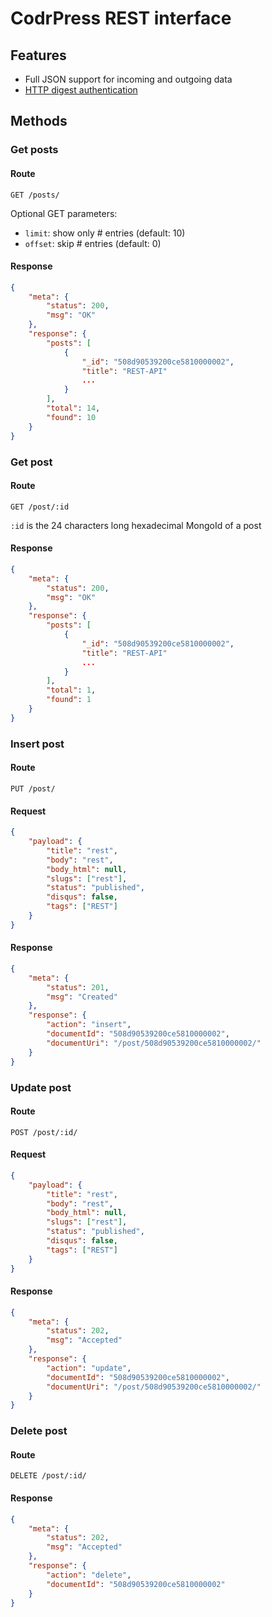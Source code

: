 # CodrPress REST interface

## Features ##

- Full JSON support for incoming and outgoing data
- [HTTP digest authentication](http://en.wikipedia.org/wiki/Digest_access_authentication)

## Methods

### Get posts

#### Route

`GET /posts/`

Optional GET parameters:

- `limit`: show only # entries (default: 10)
- `offset`: skip # entries (default: 0)

#### Response

```json
{
    "meta": {
        "status": 200,
        "msg": "OK"
    },
    "response": {
        "posts": [
            {
                "_id": "508d90539200ce5810000002",
                "title": "REST-API"
                ...
            }
        ],
        "total": 14,
        "found": 10
    }
}
```

### Get post

#### Route

`GET /post/:id`

`:id` is the 24 characters long hexadecimal MongoId of a post

#### Response

```json
{
    "meta": {
        "status": 200,
        "msg": "OK"
    },
    "response": {
        "posts": [
            {
                "_id": "508d90539200ce5810000002",
                "title": "REST-API"
                ...
            }
        ],
        "total": 1,
        "found": 1
    }
}
```

### Insert post

#### Route

`PUT /post/`

#### Request

```json
{
	"payload": {
		"title": "rest",
		"body": "rest",
		"body_html": null,
		"slugs": ["rest"],
		"status": "published",
		"disqus": false,
		"tags": ["REST"]
	}
}
```

#### Response

```json
{
    "meta": {
        "status": 201,
        "msg": "Created"
    },
    "response": {
        "action": "insert",
        "documentId": "508d90539200ce5810000002",
        "documentUri": "/post/508d90539200ce5810000002/"
    }
}
```

### Update post

#### Route

`POST /post/:id/`

#### Request

```json
{
	"payload": {
		"title": "rest",
		"body": "rest",
		"body_html": null,
		"slugs": ["rest"],
		"status": "published",
		"disqus": false,
		"tags": ["REST"]
	}
}
```

#### Response

```json
{
    "meta": {
        "status": 202,
        "msg": "Accepted"
    },
    "response": {
        "action": "update",
        "documentId": "508d90539200ce5810000002",
        "documentUri": "/post/508d90539200ce5810000002/"
    }
}
```

### Delete post

#### Route

`DELETE /post/:id/`

#### Response

```json
{
    "meta": {
        "status": 202,
        "msg": "Accepted"
    },
    "response": {
        "action": "delete",
        "documentId": "508d90539200ce5810000002"
    }
}
```